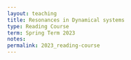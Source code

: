 ```yaml
---
layout: teaching
title: Resonances in Dynamical systems
type: Reading Course
term: Spring Term 2023
notes:
permalink: 2023_reading-course
---
```



